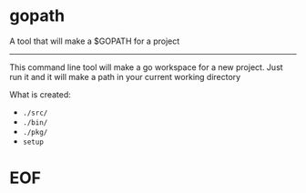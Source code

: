 # gopath
A tool that will make a $GOPATH for a project

---

This command line tool will make a go workspace for a new project. Just run it and it will make a path in your current working directory

What is created:
- `./src/`
- `./bin/`
- `./pkg/`
- `setup`


# EOF
